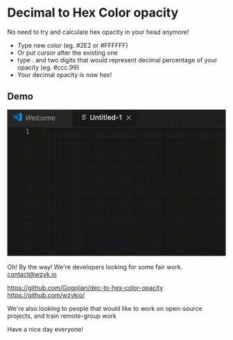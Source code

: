 # Decimal to Hex Color opacity

No need to try and calculate hex opacity in your head anymore!

- Type new color (eg. #2E2 or #FFFFFF)
- Or put cursor after the existing one
- type . and two digits that would represent decimal percentage of your opacity (eg. #ccc.99)
- Your decimal opacity is now hex!

## Demo

![demo](demo.gif)

Oh! By the way! We're developers looking for some fair work. contact@wzyk.io

https://github.com/Gogolian/dec-to-hex-color-opacity
https://github.com/wzykio/

We're also looking to people that would like to work on open-source projects, and train remote-group work

Have a nice day everyone!